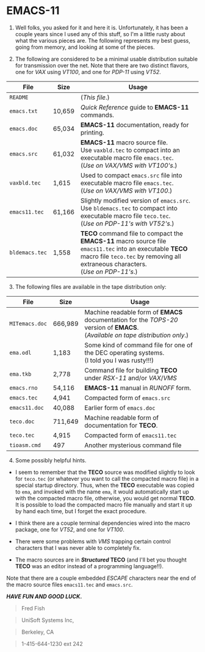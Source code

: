 EMACS-11
========

1. Well folks, you asked for it and here it is.  Unfortunately, it has been a couple years since I used any of this stuff, so I'm a little rusty about what the various pieces are.  The following represents my best guess, going from memory, and looking at some of the pieces.

2. The following are considered to be a minimal usable distribution suitable for transmission over the net.  Note that there are two distinct flavors, one for *VAX* using *VT100*, and one for *PDP-11* using *VT52*.

File | Size | Usage
--- | --- | ---
`README` | | (_This file_.)
`emacs.txt` | 10,659 | *Quick Reference* guide to **EMACS-11** commands.
`emacs.doc` | 65,034 | **EMACS-11** documentation, ready for printing.
`emacs.src` | 61,032 | **EMACS-11** macro source file.  <br/>Use `vaxbld.tec` to compact into an executable macro file `emacs.tec`. <br/>(_Use on *VAX*/*VMS* with *VT100*'s_.)
`vaxbld.tec` | 1,615 | Used to compact `emacs.src` file into executable macro file `emacs.tec`. <br/>(_Use on *VAX*/*VMS* with *VT100*_.)
`emacs11.tec` | 61,166 | Slightly modified version of `emacs.src`. <br/>Use `bldemacs.tec` to compact into executable macro file `teco.tec`. <br/>(_Use on *PDP-11*'s with *VT52*'s_.)
`bldemacs.tec` | 1,558 | **TECO** command file to compact the **EMACS-11** macro source file `emacs11.tec` into an executable **TECO** macro file `teco.tec` by removing all extraneous characters. <br/>(_Use on *PDP-11*'s_.)

3. The following files are available in the tape distribution only:

File | Size | Usage
--- | --- | ---
`MITemacs.doc` | 666,989 | Machine readable form of **EMACS** documentation for the *TOPS-20* version of **EMACS**. <br/>(*Available on tape distribution only*.)
`ema.odl` | 1,183 | Some kind of command file for one of the DEC operating systems. <br/>(I told you I was rusty!!!)
`ema.tkb` | 2,778 | Command file for building **TECO** under *RSX-11* and/or *VAX*/*VMS*
`emacs.rno` | 54,116 | **EMACS-11** manual in *RUNOFF* form.
`emacs.tec` | 4,941 | Compacted form of `emacs.src`
`emacs11.doc` | 40,088 | Earlier form of `emacs.doc`
`teco.doc` | 711,649 | Machine readable form of documentation for **TECO**.
`teco.tec` | 4,915 | Compacted form of `emacs11.tec`
`tioasm.cmd` | 497 | Another mysterious command file

4. Some possibly helpful hints.

* I seem to remember that the **TECO** source was modified slightly to look for `teco.tec` (or whatever you want to call the compacted macro file) in a special startup directory.  Thus, when the **TECO** executable was copied to `ema`, and invoked with the name `ema`, it would automatically start up with the compacted macro file, otherwise, you would get normal **TECO**.  It is possible to load the compacted macro file manually and start it up by hand each time, but I forget the exact procedure.

* I think there are a couple terminal dependencies wired into the macro package, one for *VT52*, and one for *VT100*.

* There were some problems with *VMS* trapping certain control characters that I was never able to completely fix.

* The macro sources are in **_Structured_ TECO** (and I'll bet you thought **TECO** was an editor instead of a programming language!!).

Note that there are a couple embedded *ESCAPE* characters near the end of the macro source files `emacs11.tec` and `emacs.src`.

**_HAVE FUN AND GOOD LUCK_.**

> Fred Fish

> UniSoft Systems Inc,

> Berkeley, CA

> 1-415-644-1230 ext 242
